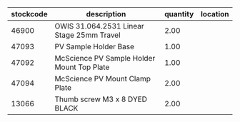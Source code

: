 |stockcode|description|quantity|location|
|---------|-----------|--------|--------|
|46900|OWIS 31.064.2531 Linear Stage 25mm Travel|2.00||
|47093|PV Sample Holder Base|1.00||
|47092|McScience PV Sample Holder Mount Top Plate|1.00||
|47094|McScience PV Mount Clamp Plate|2.00||
|13066|Thumb screw M3 x 8 DYED BLACK|2.00||
